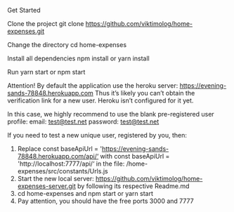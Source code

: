 Get Started

Clone the project git clone https://github.com/viktimolog/home-expenses.git

Change the directory cd home-expenses

Install all dependencies npm install or yarn install

Run yarn start or npm start

Attention!
By default the application use the heroku server: https://evening-sands-78848.herokuapp.com
Thus it’s likely you can’t obtain the verification link for a new user. Heroku isn’t configured for it yet.

In this case, we highly recommend to use the blank pre-registered user profile:
email: test@test.net
password: test@test.net

If you need to test a new unique user, registered by you, then:

1. Replace const baseApiUrl = 'https://evening-sands-78848.herokuapp.com/api/‘
with const baseApiUrl = 'http://localhost:7777/api/‘ in the file: /home-expenses/src/constants/Urls.js
2. Start the new local server: https://github.com/viktimolog/home-expenses-server.git by following its respective Readme.md
3. cd home-expenses and npm start or yarn start
4. Pay attention, you should have the free ports 3000 and 7777



